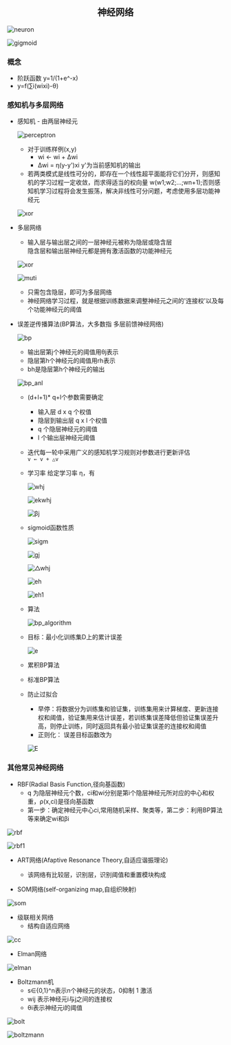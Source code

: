 ## <center>神经网络</center>

![neuron](../image/neuron.png)

![gigmoid](../image/sigmoid.png)

### 概念
- 阶跃函数 y=1/(1+e^-x)
- y=f(∑i(wixi)-θ)

### 感知机与多层网络
 - 感知机 - 由两层神经元
    
    ![perceptron](../image/perceptron.png) 

 	- 对于训练样例(x,y) 
	  * wi ← wi + Δwi
	  * Δwi = η(y-y')xi  y'为当前感知机的输出
	- 若两类模式是线性可分的，即存在一个线性超平面能将它们分开，则感知机的学习过程一定收敛，而求得适当的权向量 w(w1;w2;...;wn+1);否则感知机学习过程将会发生振荡，解决非线性可分问题，考虑使用多层功能神经元
     
    ![xor](../image/xor.png)

 * 多层网络
    - 输入层与输出层之间的一层神经元被称为隐层或隐含层  
      隐含层和输出层神经元都是拥有激活函数的功能神经元

    ![xor](../image/xors.png)

    ![muti](../image/mutis.png)

    - 只需包含隐层，即可为多层网络
    - 神经网络学习过程，就是根据训练数据来调整神经元之间的'连接权'以及每个功能神经元的阈值

*  误差逆传播算法(BP算法，大多数指 多层前馈神经网络)
    
    ![bp](../image/bp.png)

    - 输出层第j个神经元的阈值用θj表示
    - 隐层第h个神经元的阈值用rh表示
    - bh是隐层第h个神经元的输出

    ![bp_anl](../image/bp_anl.png)
    
    - (d+l+1)* q+l个参数需要确定
      - 输入层 d x q 个权值
      - 隐层到输出层 q x l 个权值
      - q 个隐层神经元的阈值
      - l 个输出层神经元阈值
    - 迭代每一轮中采用广义的感知机学习规则对参数进行更新评估  
      `v ← v + △v`
    - 学习率 给定学习率 η，有

      ![whj](../image/whj.png)

      ![ekwhj](../image/ekwhj.png)

      ![βj](../image/βj.png)
    
    - sigmoid函数性质

      ![sigm](../image/sigm.png)

      ![gj](../image/gj.png)

      ![△whj](../image/Δwhj.png)

      ![eh](../image/eh.png)

      ![eh1](../image/eh1.png)

    - 算法

      ![bp_algorithm](../image/bp_algorithm.png)

    - 目标：最小化训练集D上的累计误差 

      ![e](../image/e.png)

    - 累积BP算法
    - 标准BP算法

    - 防止过拟合
      * 早停：将数据分为训练集和验证集，训练集用来计算梯度、更新连接权和阈值，验证集用来估计误差，若训练集误差降低但验证集误差升高，则停止训练，同时返回具有最小验证集误差的连接权和阈值
      * 正则化： 误差目标函数改为

      ![E](../image/em.png)

### 其他常见神经网络
   * RBF(Radial Basis Function,径向基函数)
     - q 为隐层神经元个数，ci和wi分别是第i个隐层神经元所对应的中心和权重，ρ(x,ci)是径向基函数
     - 第一步：确定神经元中心ci,常用随机采样、聚类等，第二步：利用BP算法等来确定wi和βi

   ![rbf](../image/rbf.png)

   ![rbf1](../image/rbf1.png)

   * ART网络(Afaptive Resonance Theory,自适应谐振理论)
     - 该网络有比较层，识别层，识别阈值和重置模块构成

   * SOM网络(self-organizing map,自组织映射)

   ![som](../image/som.png)

   * 级联相关网络
     - 结构自适应网络

   ![cc](../image/ccc.png)

   * Elman网络

   ![elman](../image/elman.png)

   * Boltzmann机
     - s∈{0,1}^n表示n个神经元的状态，0抑制 1 激活
     - wij 表示神经元i与j之间的连接权
     - θi表示神经元i的阈值

   ![bolt](../image/boltz.png)

   ![boltzmann](../image/boltzmann.png)